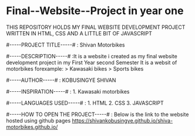 # Final--Website--Project in year one
THIS REPOSITORY HOLDS MY FINAL WEBSITE DEVELOPMENT PROJECT WRITTEN IN HTML, CSS AND A LITTLE BIT OF JAVASCRIPT


#-----PROJECT TITLE-----#
                : Shivan Motorbikes

#-----DESCRIPTION-----#
                :It is a website i created as my final website development project in my First Year second Semester
                  It is a websit of motorbikes forexample:
                                    > Kawasaki bikes
                                    > Sports bikes


#-----AUTHOR-----#
                : KOBUSINGYE SHIVAN

#-----INSPIRATION-----#
                : 1. Kawasaki motorbikes


#-----LANGUAGES USED-----#
                : 1. HTML
                  2. CSS
                  3. JAVASCRIPT

#-----HOW TO OPEN THE PROJECT-----#
                : Below is the link to the website hosted using github pages https://shivankobusingye.github.io/shiva-motorbikes.github.io/

